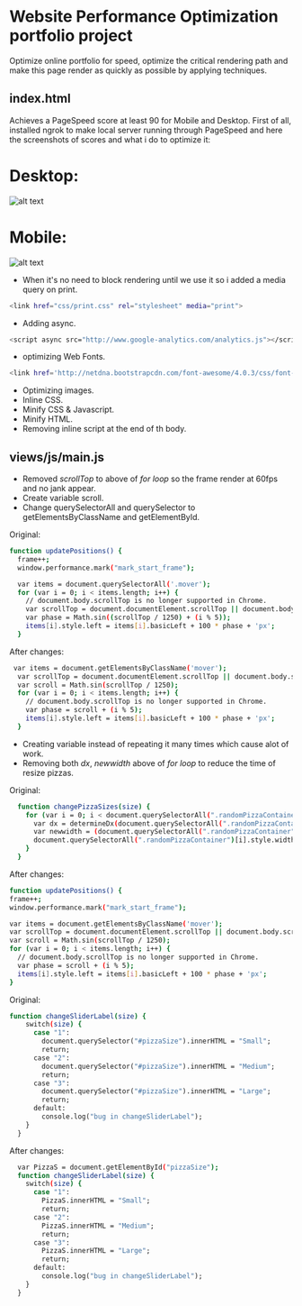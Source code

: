 Website Performance Optimization portfolio project
============
Optimize online portfolio for speed, optimize the critical rendering path and make this page render as quickly as possible by applying techniques.

## index.html
Achieves a PageSpeed score at least 90 for Mobile and Desktop. First of all, installed ngrok to make local server running through PageSpeed and here the screenshots of scores and what i do to optimize it:
# Desktop:
![alt text](https://b.top4top.net/p_753306xk2.png)
# Mobile:
![alt text](https://a.top4top.net/p_7532lkmf1.png)

* When it's no need to block rendering until we use it so i added a media query on print.
```bash
<link href="css/print.css" rel="stylesheet" media="print">
```
* Adding async.
```bash
<script async src="http://www.google-analytics.com/analytics.js"></script>
```
* optimizing Web Fonts.
```bash
<link href='http://netdna.bootstrapcdn.com/font-awesome/4.0.3/css/font-awesome.css' rel='stylesheet'>
```
* Optimizing images.
* Inline CSS.
* Minify CSS & Javascript.
* Minify HTML.
* Removing inline script at the end of th body.
## views/js/main.js
* Removed _scrollTop_ to above of _for loop_ so the frame render at 60fps and no jank appear.
* Create variable scroll.
* Change querySelectorAll and querySelector to getElementsByClassName and getElementById.

Original:
```bash
function updatePositions() {
  frame++;
  window.performance.mark("mark_start_frame");

  var items = document.querySelectorAll('.mover');
  for (var i = 0; i < items.length; i++) {
    // document.body.scrollTop is no longer supported in Chrome.
    var scrollTop = document.documentElement.scrollTop || document.body.scrollTop;
    var phase = Math.sin((scrollTop / 1250) + (i % 5));
    items[i].style.left = items[i].basicLeft + 100 * phase + 'px';
  }
```
After changes:
```bash
 var items = document.getElementsByClassName('mover');
  var scrollTop = document.documentElement.scrollTop || document.body.scrollTop;
  var scroll = Math.sin(scrollTop / 1250);
  for (var i = 0; i < items.length; i++) {
    // document.body.scrollTop is no longer supported in Chrome.
    var phase = scroll + (i % 5);
    items[i].style.left = items[i].basicLeft + 100 * phase + 'px';
  }
  ```
* Creating variable instead of repeating it many times which cause alot of work.
* Removing both _dx_, _newwidth_ above of _for loop_ to reduce the time of resize pizzas.

Original:
```bash
  function changePizzaSizes(size) {
    for (var i = 0; i < document.querySelectorAll(".randomPizzaContainer").length; i++) {
      var dx = determineDx(document.querySelectorAll(".randomPizzaContainer")[i], size);
      var newwidth = (document.querySelectorAll(".randomPizzaContainer")[i].offsetWidth + dx) + 'px';
      document.querySelectorAll(".randomPizzaContainer")[i].style.width = newwidth;
    }
  }
  ```
  After changes:
  ```bash
function updatePositions() {
  frame++;
  window.performance.mark("mark_start_frame");

  var items = document.getElementsByClassName('mover');
  var scrollTop = document.documentElement.scrollTop || document.body.scrollTop;
  var scroll = Math.sin(scrollTop / 1250);
  for (var i = 0; i < items.length; i++) {
    // document.body.scrollTop is no longer supported in Chrome.
    var phase = scroll + (i % 5);
    items[i].style.left = items[i].basicLeft + 100 * phase + 'px';
  }
```

Original:

```bash
function changeSliderLabel(size) {
    switch(size) {
      case "1":
        document.querySelector("#pizzaSize").innerHTML = "Small";
        return;
      case "2":
        document.querySelector("#pizzaSize").innerHTML = "Medium";
        return;
      case "3":
        document.querySelector("#pizzaSize").innerHTML = "Large";
        return;
      default:
        console.log("bug in changeSliderLabel");
    }
  }
```
After changes:

```bash
  var PizzaS = document.getElementById("pizzaSize");
  function changeSliderLabel(size) {
    switch(size) {
      case "1":
        PizzaS.innerHTML = "Small";
        return;
      case "2":
        PizzaS.innerHTML = "Medium";
        return;
      case "3":
        PizzaS.innerHTML = "Large";
        return;
      default:
        console.log("bug in changeSliderLabel");
    }
  }
```

